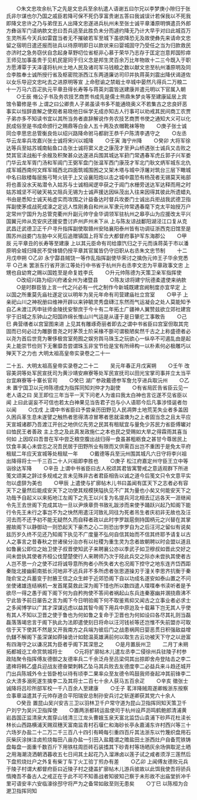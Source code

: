 <!-- { "loadSidebar": true } -->
　　○朱文忠攻余杭下之先是文忠兵至余杭遣人语谢五曰尔兄以李梦庚小隙归于张氏非尔谋也尔乃国之戚臣若降可保不死仍享富贵谢五答曰我诚误计若保我以不死我即降文忠许之乃与弟侄五人出降文忠遂进兵杭州未至张士诚平章潘原明惧遣员外郎方彝诣军门请纳款文忠曰吾兵适至此胜负未分而遽约降无乃计大早乎对曰此城百万生灵所系今天兵如雷霆当者无不摧破若军至城下虽欲降恐无及故使彝先来请命文忠留之宿明日遣还报而驻兵以待原明即日以款状来曰婴城固守乃受任之当为归款救民亦济时之急务窃伏自念起身草野叨位省枢非心慕于荣华乃志存于匡定岂意邦国殄瘁王师见加事虽贵于见机民寔同于归义念是邦生灵百余万比年物故十二三今既入于职方愿溥覃于天泽谨将杭州土地人民及诸司军马钱粮之数以献文忠至杭州潘原明及同佥李胜奉士诚所授行省及枢密院浙西江东两道廉访司印并执蒋英刘震出降伏谒道佐以女乐导迎文忠叱去之进原明等宣  上命慰谕之禁戢士卒城中晏然凡得兵二万粮二十一万马六百疋执元平章丑得长寿等与蒋英刘震皆送建康并遣元明以下官属入朝
　　○壬辰  脩公子书及务农技艺商贾书成先是儒士熊鼎朱梦炎等至建康延居上宾馆令纂修是书  上谓之曰公卿贵人子弟虽读书多不能通晓奥义不若集古之忠良奸恶事实以恒辞直解之使观者易晓他日纵学无成亦知古人行事可以劝戒其民间商工农贾子弟亦多不知读书宜以其所当务者直辞解说作务农技艺商贾书使之通知大义可以化民成俗至是书成命颁行之赐鼎等白金人五十两及衣帽靴袜等物
　　○庚子张士诚同佥李思忠总管衡良佐以绍兴路降命驸马都尉王恭千户陈清李遇守之
　　○左丞华云龙率兵攻嘉兴张士诚将宋兴以城降
　　○壬寅  海宁州降
　　○癸卯  大将军徐达等兵至姑苏城南鲇鱼口击张士诚将窦义走之康茂才至尹山桥遇张士诚兵又击败之焚其官渎战船千余艘及积聚甚众达遂进兵围其城达军葑门常遇春军虎丘郭子兴军娄门华云龙军胥门汤和军阊门王弼军盘门张温军西门康茂才军北门耿文炳军城东北仇成军城西南何文辉军城西北四面筑城围困之又架木塔与城中浮屠对筑台三层下瞰城中名曰敌楼每层施弓弩火铳于上又设襄阳炮以击之城中震恐有杨茂者无锡莫天祐部将也善没水天祐潜令入姑苏与士诚相闻逻卒获之于阊门水栅旁送达军达释而用之时姑苏城坚不可破天祐又阻兵无锡为士诚声援达因纵茂出入往来因得其彼此所遗蜡丸书由是悉知士诚天祐虚实而攻围之计益备达时督兵攻娄门士诚出兵拒战我武德卫指挥副使茅成战死成濠之定远人性刚勇自和州从军隶元帅常遇春麾下克太平始授万户定常州宁国升为总管克衢州升副元帅守金华调领军驻杭州之皋亭山为应援改太平兴国翼元帅从克安庆还援安豊讨庐州庐州未下从  上与陈友谅战鄱阳湖泾江口复从克武昌迁武德卫正千户寻升指挥副使取赣州安陆襄阳泰州皆有功调征浙西克旧馆至是围苏州战娄门左胁中义死后追赠镇国上将军佥大都督府事护军东海郡公
　　○甲辰  元平章丑的长寿等至建康  上以其元臣命有司给廪饩归之于元而诛蒋英于市以潘原明全城归降民不受锋镝仍授平章其官属皆仍守旧职从右丞朱文忠节制
　　十二月戊申朔
○乙卯  永宁酃县贼饶一等作乱指挥副使毕荣讨之擒伪元帅王子华余党悉平
○己未  罢浙东行省开浙江等处行中书省于杭州升右丞李文忠为平章政事文忠  上甥也自幼育之赐以国姓至是命复姓李氏
　　○升元帅陈德为天策卫亲军指挥使
　　○改绍兴路为绍兴府诸全州为诸暨县
　　○陈友谅将建宁阮德柔遣使来纳款
　　○是时群臣皆上言一代之兴必有一代之制作今新城既建宫阙制度亦宜早定  上以国之所重莫先庙社遂定议以明年为吴元年命有司营建庙社立宫室
　　○甲子  上亲祀山川之神祝册曰维神开辟以来钟毓灵秀盘礴江东然而气运凝会之处人莫能知予自乙未渡江丙申驻师金陵抚安黎庶于今十有二年拓土广疆神人翼赞兹欲立郊社建宫宇于旧城之东钟山之阳国祚绵长惟山川气运是从谨于是日肇庀工事敢告
　　○己巳  典营缮者以宫室图来进  上见其有雕琢奇丽者即去之谓中书省臣曰宫室但取其完固而已何必过为雕斵昔尧之时茅茨土阶采椽不斵可谓极陋矣然千古之上称盛德者必以尧为首后世竞为奢侈极宫室苑囿之娱穷舆马珠玉之玩欲心一纵卒不可遏乱由是起夫上能崇节俭则下无奢靡吾尝谓珠玉非宝节俭是宝有所缔构一以朴素何必极雕巧以殚天下之力也
大明太祖高皇帝实录卷之二十一


二十五、大明太祖高皇帝实录卷之二十二
　　吴元年春正月戊寅朔
　　○壬午  改容美洞等处军民宣抚司为黄沙靖安麻寮等处军民宣抚司以田光宝掌司事并立太当平台宜麻寮等十寨长官司
　　○癸巳  湖广参政戴德参军詹允亨进兵取沅州
　　○乙未  置宁国卫以元帅陈德成为指挥同知刘仲才为副使
　　○有省局匠告省臣云见一老人语之曰  吴王即位三年当平一天下问老人为谁曰我太白神也言讫遂不见省臣以闻  上曰此诞妄不可信也若太白神果见当告君子岂与小人语耶今后凡事涉怪诞者勿以闻
　　○戊戌  上谓中书省臣曰予尝亲历田野见人民凋弊土地荒芜失业者多盖因久困兵革生息未遂譬之触热者思得清凉冒寒者思就温燠为之上者固当念之且太平应天宣城诸郡乃吾渡江开创之地供亿先劳之民其有租赋宜与量免少苏民力省臣傅瓛对曰恤民王者善政  主上念之及此真发政施仁之本也民之受赐如大旱之得霖雨其喜当何如  上因叹曰吾昔在军中尝乏粮空腹出战归得一食虽甚粗粝食之甚甘今尊居民上饮食丰美心未尝忘之况吾民居于田野所业有限而又供需百出岂不重困于是免太平府租赋二年应天宣城等处租赋一年
　　○戴德等兵至沅州围其城凡六日守将李兴祖出降得将士一千三百二十人兴祖即李胜也
　　○庚子  松江府嘉定州守臣王立中等诣徐达军降
　　○辛丑  上谓中书省臣曰古人祝颂其君皆寓警戒之意适观群下所进笺文颂美之辞过多规戒之言未见殊非古者君臣相告以诚之道今后笺文只令文意平实勿以虚辞为美也
　　○甲辰  上遣使与扩廓帖木儿书曰盖闻有匡天下之志者必有容天下之量然后能成安天下之功使其规模狭隘执见不广其为量也小矣又何能安天下之功哉予自起义以来拓地江左阁下之先王以兴复为名提兵河北相去辽远各天一涯继闻令先王去世阁下克成其功一旦以尹焕章赍书致礼跋涉而来使予踊跃兴起乃知阁下能行令先王未行之事岂不为之快然用遣汪河致礼同往为死者吊生者庆初非无故也及汪河去而不还予初不能无疑然久而自释者政以此时孛罗跋扈倒持国柄元之兴替在其掌握故阁下以静御动一则恐起天下豪杰之心二则恐出孛罗自为之后汪河之留似有说矣兹历岁久终不见还乃知阁下执见不广度量不弘何自信其始而不信其终耶予请复以古人之事言之昔春秋之世诸侯分治亦有以社稷为重生灵为念者故朝聘以时会盟以道且如鲁襄公即位之始卫使子叔晋使知武子来聘襄公亦以季武子如卫穆叔如晋此交好之间未尝执其使者齐桓公伐楚楚使行人来聘师乃次于陉此兵交之际亦未尝执其使者古人岂不思一介之使不过将诚导意所拘者小所失者大也况阁下控守之地东连齐岱西距秦陇北接幽蓟南抵长河地非不远兵非不多所虑者张思道操刃于潼关李思齐抗衡于秦陇俞宝之兵蓄变于肘腋王信之众生衅于近郊恐阁下自以功成名遂安如泰山置之不问坐使诸雄连结祸机一发首尾莫救此深为阁下惜也所以数四遣人喋喋奉书渎听者是予欲尽一得之愚于阁下阁下何为自矜拘使不答间者祸起山东兵连秦塞幽并溷挠鼎沸不宁此皆予前日屡告之言为阁下今日明验阁下何不取鉴焉抑又闻古之立事业者必求士之多闻博学以广其才深谋远虑以益其智今阁下用兵中原迨及十载幕下岂无其人乎使有其人不知以卫晋之使于鲁也为何如鲁之复命于卫晋也为何如设曰各尽其礼则当磊磊落落竭忠言于阁下执此为法即遣使刻日将命以汪河钱祯等还岂惟不失前盟亦可取信于天下使其不然是又开我南方之兵端为彼后门之战患祸网日婴恶贯日积强敌益增仇讎不解阁下虽深谋如莽操诡计如懿温英雄满前何以取生古云功被天下守之以逊富有四海守之以谦况其为臣者乎阁下其深思之
　　○是月置辰州卫
　　二月丁未朔  拓都城讫工命赏筑城将士
　　○元将扩廓帖木儿遣左丞李二侵徐州兵驻陵子村参政陆聚令指挥傅友德御之友德率兵二千余泛舟至吕梁伺其出掠即舍舟登陆击之李二遣禆将韩乙盛兵迎战友德奋槊刺韩乙坠马其兵败去友德度李二必益兵来斗趋还城开门出兵陈城外令士皆卧枪以待有顷李二果率众至友德令鸣鼓我师奋起冲其前锋李二众大溃多溺死遂生擒李二及其将士二百七十余人获马五百余疋
　　○辛亥  徵张士诚降将吕珍所部军校一千八百余人至建康
　　○壬子  茗洋降贼周遂卿叛浙东按察佥事章溢遣其子元帅存道合平阳瑞安总制孙安兵讨之斩遂卿获其党六十余人
　　○癸丑  置昆山吴兴安吉三卫以羽林卫千户常守道为昆山卫指挥同知天策卫千户刘宁为吴兴卫指挥使
　　○置两浙都转运盐使司于杭州设芦沥鸣鹤鲍郎清浦黄岩昌国正监清泉大嵩穿山钱清三江龙头曹娥玉泉天富北监岱山袁浦下砂芦花杜渎长林长山西路横浦天赐双穗天富南监青村石堰仁和海砂长亭永嘉浦东许村西兴等三十六场岁办盐二十二万二千三百八十四引有畸每引重四百斤其法浙东以竹篾织盘用石灰柴灰涂抹注卤煎烧每田八亩办盐一引田入盐籍谓之赡盐田土浙西灶户自备荒铁铸盘每盘一面重千数百斤下用铁柱周匝砖石装搘其下砂青村等场晒灰余场俱取泥土晒之用海潮浇洒朝洒暮收五七日间其土起花乃入溜淋卤以莲子试之咸者须浮三莲然后下盘煎烧灶户之外复有柴丁车丁火工验丁煎办有差
　　○乙卯  上闻傅友德败元兵于陵子村谓大都督府臣曰近陵子村之捷盖扩廓帖木儿游兵彼故以此饵我使吾将骄兵惰掩吾不备古人之戒正在于此不可不知善战者知彼知己察于未形故不出庙堂折冲千里可语安丰六安临濠徐邳守将严为之备常如敌至则无患矣
　　○丁巳  以陈桓为合淝卫指挥同知
